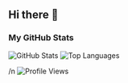 ## Hi there 👋

### My GitHub Stats

![GitHub Stats](https://github-readme-stats.vercel.app/api?username=matheo-lm&show_icons=true)
![Top Languages](https://github-readme-stats.vercel.app/api/top-langs/?username=matheo-lm&layout=compact)

/n
![Profile Views](https://komarev.com/ghpvc/?username=matheo-lm)
